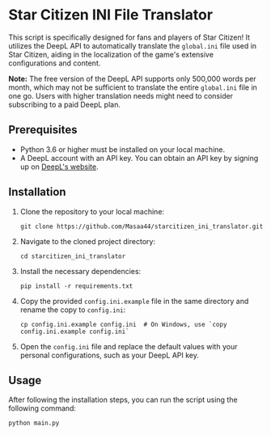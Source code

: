 # Star Citizen INI File Translator

This script is specifically designed for fans and players of Star Citizen! It utilizes the DeepL API to automatically translate the `global.ini` file used in Star Citizen, aiding in the localization of the game's extensive configurations and content.

**Note:** The free version of the DeepL API supports only 500,000 words per month, which may not be sufficient to translate the entire `global.ini` file in one go. Users with higher translation needs might need to consider subscribing to a paid DeepL plan.

## Prerequisites

- Python 3.6 or higher must be installed on your local machine.
- A DeepL account with an API key. You can obtain an API key by signing up on [DeepL's website](https://www.deepl.com/fr/pro-api).

## Installation

1. Clone the repository to your local machine:

    ```
    git clone https://github.com/Masaa44/starcitizen_ini_translator.git
    ```


2. Navigate to the cloned project directory:

    ```
    cd starcitizen_ini_translator
    ```

4. Install the necessary dependencies:

    ```
    pip install -r requirements.txt
    ```

5. Copy the provided `config.ini.example` file in the same directory and rename the copy to `config.ini`:

    ```
    cp config.ini.example config.ini  # On Windows, use `copy config.ini.example config.ini`
    ```

6. Open the `config.ini` file and replace the default values with your personal configurations, such as your DeepL API key.

## Usage

After following the installation steps, you can run the script using the following command:
```
python main.py
```
